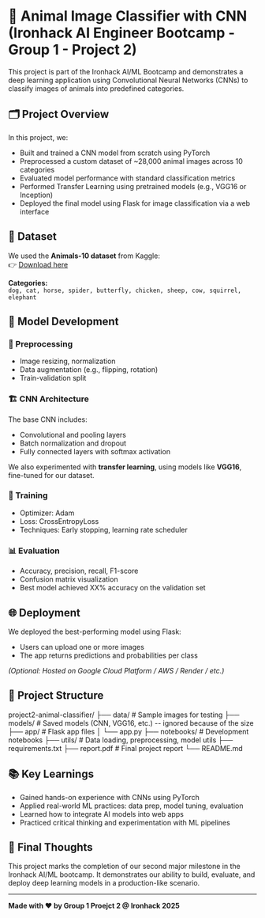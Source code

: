 # 🧠 Animal Image Classifier with CNN (Ironhack AI Engineer Bootcamp - Group 1 - Project 2)

This project is part of the Ironhack AI/ML Bootcamp and demonstrates a deep learning application using Convolutional Neural Networks (CNNs) to classify images of animals into predefined categories.

## 🗂 Project Overview

In this project, we:

- Built and trained a CNN model from scratch using PyTorch
- Preprocessed a custom dataset of ~28,000 animal images across 10 categories
- Evaluated model performance with standard classification metrics
- Performed Transfer Learning using pretrained models (e.g., VGG16 or Inception)
- Deployed the final model using Flask for image classification via a web interface

## 📁 Dataset

We used the **Animals-10 dataset** from Kaggle:  
👉 [Download here](https://www.kaggle.com/datasets/alessiocorrado99/animals10/data)

**Categories:**  
`dog, cat, horse, spider, butterfly, chicken, sheep, cow, squirrel, elephant`

## 🧪 Model Development

### 🔧 Preprocessing

- Image resizing, normalization
- Data augmentation (e.g., flipping, rotation)
- Train-validation split

### 🏗 CNN Architecture

The base CNN includes:

- Convolutional and pooling layers
- Batch normalization and dropout
- Fully connected layers with softmax activation

We also experimented with **transfer learning**, using models like **VGG16**, fine-tuned for our dataset.

### 🧠 Training

- Optimizer: Adam
- Loss: CrossEntropyLoss
- Techniques: Early stopping, learning rate scheduler

### 📊 Evaluation

- Accuracy, precision, recall, F1-score
- Confusion matrix visualization
- Best model achieved XX% accuracy on the validation set

## 🌐 Deployment

We deployed the best-performing model using Flask:

- Users can upload one or more images
- The app returns predictions and probabilities per class

_(Optional: Hosted on Google Cloud Platform / AWS / Render / etc.)_

## 📄 Project Structure

project2-animal-classifier/
├── data/              # Sample images for testing
├── models/            # Saved models (CNN, VGG16, etc.) -- ignored because of the size
├── app/               # Flask app files
│   └── app.py
├── notebooks/         # Development notebooks
├── utils/             # Data loading, preprocessing, model utils
├── requirements.txt
├── report.pdf         # Final project report
└── README.md


## 📚 Key Learnings

- Gained hands-on experience with CNNs using PyTorch
- Applied real-world ML practices: data prep, model tuning, evaluation
- Learned how to integrate AI models into web apps
- Practiced critical thinking and experimentation with ML pipelines

## 🏁 Final Thoughts

This project marks the completion of our second major milestone in the Ironhack AI/ML bootcamp. It demonstrates our ability to build, evaluate, and deploy deep learning models in a production-like scenario.

---

**Made with ❤️ by Group 1 Proejct 2 @ Ironhack 2025**

